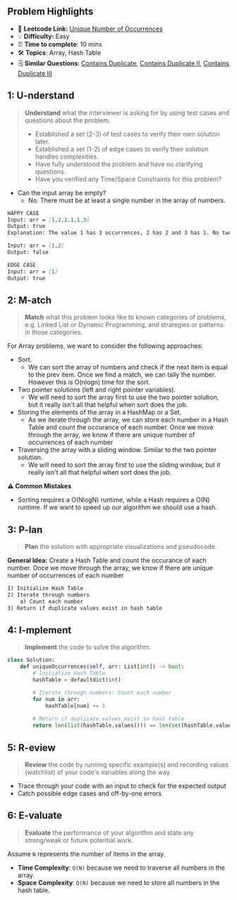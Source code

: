 ## Problem Highlights

* 🔗 **Leetcode Link:** [Unique Number of Occurrences](https://leetcode.com/problems/unique-number-of-occurrences/)
* 💡 **Difficulty:** Easy
* ⏰ **Time to complete**: 10 mins
* 🛠️ **Topics**: Array, Hash Table
* 🗒️ **Similar Questions**: [Contains Duplicate](https://leetcode.com/problems/contains-duplicate/), [Contains Duplicate II](https://leetcode.com/problems/contains-duplicate-ii/), [Contains Duplicate III](https://leetcode.com/problems/contains-duplicate-iii/)
    
## 1: U-nderstand
 
> **Understand** what the interviewer is asking for by using test cases and questions about the problem.
> 
> - Established a set (2-3) of test cases to verify their own solution later.
> - Established a set (1-2) of edge cases to verify their solution handles complexities.
> - Have fully understood the problem and have no clarifying questions.
> - Have you verified any Time/Space Constraints for this problem?

- Can the input array be empty?
    - No. There must be at least a single number in the array of numbers. 

   
```markdown
HAPPY CASE
Input: arr = [1,2,2,1,1,3]
Output: true
Explanation: The value 1 has 3 occurrences, 2 has 2 and 3 has 1. No two values have the same number of occurrences.

Input: arr = [1,2]
Output: false

EDGE CASE
Input: arr = [1]
Output: true
```   
    
## 2: M-atch

<!-- See https://docs.google.com/document/d/1hYT1hoOJ6pFIt8A5q-PIZmYP7pB4WqlzyUJgFx9x2mY/edit#heading=h.ya2de4n4zsds for list of algorithms based on question type-->

> **Match** what this problem looks like to known categories of problems, e.g. Linked List or Dynamic Programming, and strategies or patterns in those categories.

For Array problems, we want to consider the following approaches:

- Sort. 
    - We can sort the array of numbers and check if the next item is equal to the prev item. Once we find a match, we can tally the number. However this is O(nlogn) time for the sort. 
- Two pointer solutions (left and right pointer variables). 
    - We will need to sort the array first to use the two pointer solution, but it really isn't all that helpful when sort does the job.
- Storing the elements of the array in a HashMap or a Set. 
    - As we iterate through the array, we can store each number in a Hash Table and count the occurance of each number. Once we move through the array, we know if there are unique number of occurrences of each number 
- Traversing the array with a sliding window. Similar to the two pointer solution. 
    - We will need to sort the array first to use the sliding window, but it really isn't all that helpful when sort does the job.

**⚠️ Common Mistakes**

* Sorting requires a O(NlogN) runtime, while a Hash requires a O(N) runtime. If we want to speed up our algorithm we should use a hash.


## 3: P-lan

> **Plan** the solution with appropriate visualizations and pseudocode.

**General Idea:** Create a Hash Table and count the occurance of each number. Once we move through the array, we know if there are unique number of occurrences of each number 


```markdown
1) Initialize Hash Table
2) Iterate through numbers
    a) Count each number
3) Return if duplicate values exist in hash table
```

## 4: I-mplement

> **Implement** the code to solve the algorithm.

```python
class Solution:
    def uniqueOccurrences(self, arr: List[int]) -> bool:
        # Initialize Hash Table
        hashTable = defaultdict(int)

        # Iterate through numbers: Count each number
        for num in arr:
            hashTable[num] += 1
        
        # Return if duplicate values exist in hash table
        return len(list(hashTable.values())) == len(set(hashTable.values()))
```
    
## 5: R-eview

> **Review** the code by running specific example(s) and recording values (watchlist) of your code's variables along the way.

- Trace through your code with an input to check for the expected output
- Catch possible edge cases and off-by-one errors

## 6: E-valuate

> **Evaluate** the performance of your algorithm and state any strong/weak or future potential work.

Assume `N` represents the number of items in the array.

* **Time Complexity**: `O(N)` because we need to traverse all numbers in the array.
* **Space Complexity**: `O(N)` because we need to store all numbers in the hash table. 